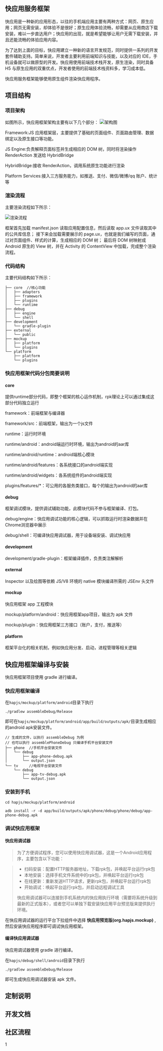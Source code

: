 ## 快应用服务框架
快应用是一种新的应用形态，以往的手机端应用主要有两种方式：网页、原生应用；网页无需安装，却体验不是很好；原生应用体验流畅，却需要从应用商店下载安装，难以一步直达用户；快应用的出现，就是希望能够让用户无需下载安装，并且还能流畅的体验应用内容。

为了达到上面的目标，快应用建立一种新的语言开发规范，同时提供一系列的开发套件辅助支持。简单来说，开发者主要利用前端知识与技能，以及对应的 IDE，手机设备就可以做原型的开发。快应用使用前端技术栈开发，原生渲染，同时具备 H5 与原生应用的双重优点，开发者使用的前端技术栈资料多，学习成本低。

快应用服务框架能够使用原生组件渲染快应用程序。

## 项目结构
### 项目架构
如图所示，快应用框架架构主要有以下几个部分：
![架构图](img/架构图.png)

Framework:JS 应用框架层，主要提供了基础的页面组件、页面路由管理、数据绑定以及原生接口等功能。

JS Engine:负责解释页面标签并生成相应的 DOM 树，同时将渲染操作 RenderAction 发送给 HybridBridge

HybridBridge:接收 RenderAction，调用系统原生功能进行渲染

Platform Services:接入三方服务能力，如推送、支付、微信/微博/qq 账户、统计等

### 渲染流程

主要渲染流程如下所示：

![渲染流程](img/加载流程.png)

框架首先加载 manifest.json 读取应用配置信息，然后读取 app.ux 文件读取其中的公共库信息；
接下来会加载需要展示的 page.ux，也就是我们编写的页面，通过对页面组件、样式的计算，生成相应的 DOM 树；
最后将 DOM 树映射成 Android 原生的 View 树，并在 Activity 的 ContentView 中加载，完成整个渲染流程。

### 代码结构
主要代码结构如下所示：

```
├── core  //核心功能
│   ├── adapters
│   ├── framework
│   ├── plugins
│   └── runtime
├── debug
│   ├── engine
│   └── shell
├── development
│   └── gradle-plugin
├── external
│   └── public
├── mockup
│   ├── platform
│   └── plugins
└── platform
    ├── platform
    └── plugins
```

### 快应用框架代码分包简要说明

#### core 

提供runtime部分代码，即整个框架的核心运作机制，rpk理论上可以通过集成这部分代码独立运行

framework：前端框架与编译器

framework/src：前端框架，输出为一个js文件

runtime：运行时环境

runtime/android：android端运行时环境，输出为android的aar库

runtime/android/runtime：android端核心模块

runtime/android/features：各系统接口的android端实现

runtime/android/widgets：各系统组件的android端实现

plugins/features/*：可公用的各服务类接口，每个的输出为android的aar库

#### debug

框架调试模块，提供调试辅助功能，此模块代码不参与框架编译、打包。

debug/engine：快应用调试功能的核心逻辑，可以抓取运行时渲染数据并在Chrome浏览器中展示

debug/shell：可编译快应用调试器，用于设备端安装、调试快应用

#### development

development/gradle-plugin：框架编译插件，负责类注解解析

#### external

Inspector 以及绘图等依赖 JS/V8 环境的 native 模块编译所需的 JSEnv 头文件

#### mockup

快应用框架 app 工程模块

mockup/platform/android：快应用框架app项目，输出为 apk 文件

mockup/plugin：快应用框架三方接口（账户，支付，推送等）

#### platform

框架平台化的相关机制，例如快应用分发、启动，进程管理等相关逻辑


## 快应用框架编译与安装

快应用框架项目使用 gradle 进行编译。

### 快应用框架编译
在`hapjs/mockup/platform/android`目录下执行

```
./gradlew assembleDebug/Release

```
即可在`hapjs/mockup/platform/android/app/build/outputs/apk/`目录生成相应的android apk安装文件。

```
// 生成的文件，以执行 assembleDebug 为例
// 也可以执行 assemblePhoneDebug 只编译手机平台安装文件
├── phone  //手机平台安装文件
│   └── debug
│       ├── app-phone-debug.apk
│       └── output.json
└── tv     //电视平台安装文件
    └── debug
        ├── app-tv-debug.apk
        └── output.json
```

### 安装到手机

```
cd hapjs/mockup/platform/android

adb install -r -d app/build/outputs/apk/phone/debug/phone/debug/app-phone-debug.apk 

```
### 调试快应用框架

#### 快应用调试器

> 为了方便调试程序，您可以使用快应用调试器，这是一个Android应用程序，主要包含以下功能：

> * 扫码安装：配置HTTP服务器地址，下载rpk包，并唤起平台运行rpk包
> * 本地安装：选择手机文件系统中的rpk包，并唤起平台运行rpk包
> * 在线更新：重新发送HTTP请求，更新rpk包，并唤起平台运行rpk包
> * 开始调试：唤起平台运行rpk包，并启动远程调试工具
> 
> 快应用调试器可以连接到手机系统内的快应用执行环境（需要将系统升级到最新的正式版本），或者您可以单独下载安装快应用平台预览版来提供执行环境。

在快应用调试器的运行平台下拉组件中选择 **快应用预览版(org.hapjs.mockup)** ,然后安装快应用程序即可调试快应用框架。

#### 编译快应用调试器
快应用调试器使用 gradle 进行编译。

在`hapjs/debug/shell/android`目录下执行

```
./gradlew assembleDebug/Release

```

即可生成快应用调试器安装 apk 文件。


## 定制说明



## 开发文档

## 社区流程



1
